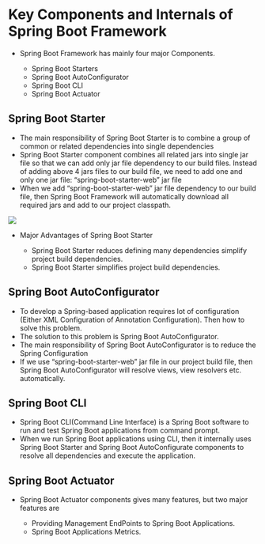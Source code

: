 #	Key Components and Internals of Spring Boot Framework

-	Spring Boot Framework has mainly four major Components.

	-	Spring Boot Starters
	-	Spring Boot AutoConfigurator
	-	Spring Boot CLI
	-	Spring Boot Actuator
	
	
##	Spring Boot Starter

-	The main responsibility of Spring Boot Starter is to combine a group of common or related dependencies into single dependencies
-	Spring Boot Starter component combines all related jars into single jar file so that we can add only jar file dependency to our build files. Instead of adding above 4 jars files to our build file, we need to add one and only one jar file: “spring-boot-starter-web” jar file
-	When we add “spring-boot-starter-web” jar file dependency to our build file, then Spring Boot Framework will automatically download all required jars and add to our project classpath.

![](https://cdn.journaldev.com/wp-content/uploads/2015/06/spring-boot-starter-dependencies1-450x299.png)

-	Major Advantages of Spring Boot Starter

	-	Spring Boot Starter reduces defining many dependencies simplify project build dependencies.
	-	Spring Boot Starter simplifies project build dependencies.
	
	
##	Spring Boot AutoConfigurator

-	To develop a Spring-based application requires lot of configuration (Either XML Configuration of Annotation Configuration). Then how to solve this problem.
-	The solution to this problem is Spring Boot AutoConfigurator. 
-	The main responsibility of Spring Boot AutoConfigurator is to reduce the Spring Configuration
-	If we use “spring-boot-starter-web” jar file in our project build file, then Spring Boot AutoConfigurator will resolve views, view resolvers etc. automatically.

##	Spring Boot CLI

-	Spring Boot CLI(Command Line Interface) is a Spring Boot software to run and test Spring Boot applications from command prompt.
- 	When we run Spring Boot applications using CLI, then it internally uses Spring Boot Starter and Spring Boot AutoConfigurate components to resolve all dependencies and execute the application.


##	Spring Boot Actuator

-	Spring Boot Actuator components gives many features, but two major features are

	-	Providing Management EndPoints to Spring Boot Applications.
	-	Spring Boot Applications Metrics.

